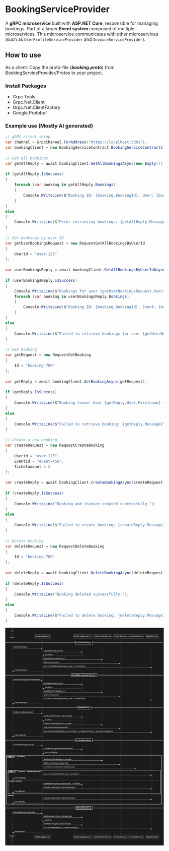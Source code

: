 
# BookingServiceProvider

A **gRPC microservice** built with **ASP.NET Core**, responsible for managing bookings. Part of a larger **Event system** composed of
multiple microservices.
This microservice communicates with other microservices (such as `UserProfileServiceProvider` and `InvoiceServiceProvider`).

## How to use

As a client: Copy the proto-file (***booking.proto***) from BookingServiceProvider/Protos to your project.

### Install Packages

- Grpc.Tools
- Grpc.Net.Client
- Grpc.Net.ClientFactory
- Google.Protobuf

### Example use (Mostly AI generated)

```csharp
// gRPC client setup
var channel = GrpcChannel.ForAddress("https://localhost:5001");
var bookingClient = new BookingServiceContract.BookingServiceContractClient(channel);

// Get all bookings
var getAllReply = await bookingClient.GetAllBookingsAsync(new Empty());

if (getAllReply.IsSuccess)
{
    foreach (var booking in getAllReply.Bookings)
    {
        Console.WriteLine($"Booking ID: {booking.BookingId}, User: {booking.User.Firstname} {booking.User.Lastname}, Event: {booking.Event.Title}");
    }
}
else
{
    Console.WriteLine($"Error retrieving bookings: {getAllReply.Message}");
}

// Get bookings by user ID
var getUserBookingsRequest = new RequestGetAllBookingsByUserId
{
    Userid = "user-123"
};

var userBookingsReply = await bookingClient.GetAllBookingsByUserIdAsync(getUserBookingsRequest);

if (userBookingsReply.IsSuccess)
{
    Console.WriteLine($"Bookings for user {getUserBookingsRequest.Userid}:");
    foreach (var booking in userBookingsReply.Bookings)
    {
        Console.WriteLine($"Booking ID: {booking.BookingId}, Event: {booking.Event.Title}, Tickets: {booking.TicketAmount}");
    }
}
else
{
    Console.WriteLine($"Failed to retrieve bookings for user {getUserBookingsRequest.Userid}: {userBookingsReply.Message}");
}

// Get booking
var getRequest = new RequestGetBooking
{
    Id = "booking-789"
};

var getReply = await bookingClient.GetBookingAsync(getRequest);

if (getReply.IsSuccess)
{
    Console.WriteLine($"Booking found: User {getReply.User.Firstname} {getReply.User.Lastname}, Event {getReply.Event.Title}");
}
else
{
    Console.WriteLine($"Failed to retrieve booking: {getReply.Message}");
}

// Create a new booking
var createRequest = new RequestCreateBooking
{
    Userid = "user-123",
    Eventid = "event-456",
    Ticketamount = 2
};

var createReply = await bookingClient.CreateBookingAsync(createRequest);

if (createReply.IsSuccess)
{
    Console.WriteLine("Booking and invoice created successfully.");
}
else
{
    Console.WriteLine($"Failed to create booking: {createReply.Message}");
}

// Delete booking
var deleteRequest = new RequestDeleteBooking
{
    Id = "booking-789"
};

var deleteReply = await bookingClient.DeleteBookingAsync(deleteRequest);

if (deleteReply.IsSuccess)
{
    Console.WriteLine("Booking deleted successfully.");
}
else
{
    Console.WriteLine($"Failed to delete booking: {deleteReply.Message}");
}
```

![Picture of Sequence Diagram](bookingserviceprovider-sequence-diagram.png)


